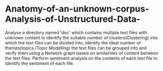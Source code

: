 # Anatomy-of-an-unknown-corpus-Analysis-of-Unstructured-Data-
Analyse a directory named 'doc' which contains multiple text files with unknown content to identify the suitable number of clusters(Clustering) into which the text files can be divided into, identify the ideal number of themes/topics (Topic Modelling) the text files can be grouped into and verify them using a Network graph based on similarities of content between the text files. Perform sentiment analysis on the contents of each text file to identify the sentiment of each file.
